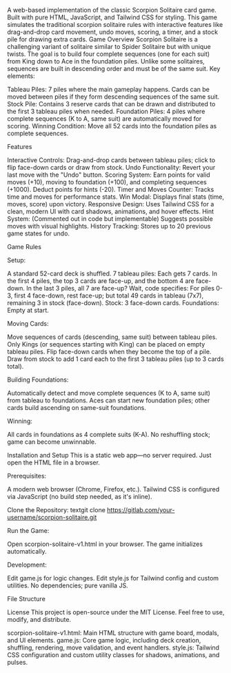 A web-based implementation of the classic Scorpion Solitaire card game. Built with pure HTML, JavaScript, and Tailwind CSS for styling. This game simulates the traditional scorpion solitaire rules with interactive features like drag-and-drop card movement, undo moves, scoring, a timer, and a stock pile for drawing extra cards.
Game Overview
Scorpion Solitaire is a challenging variant of solitaire similar to Spider Solitaire but with unique twists. The goal is to build four complete sequences (one for each suit) from King down to Ace in the foundation piles. Unlike some solitaires, sequences are built in descending order and must be of the same suit.
Key elements:

Tableau Piles: 7 piles where the main gameplay happens. Cards can be moved between piles if they form descending sequences of the same suit.
Stock Pile: Contains 3 reserve cards that can be drawn and distributed to the first 3 tableau piles when needed.
Foundation Piles: 4 piles where complete sequences (K to A, same suit) are automatically moved for scoring.
Winning Condition: Move all 52 cards into the foundation piles as complete sequences.

Features

Interactive Controls: Drag-and-drop cards between tableau piles; click to flip face-down cards or draw from stock.
Undo Functionality: Revert your last move with the "Undo" button.
Scoring System: Earn points for valid moves (+10), moving to foundation (+100), and completing sequences (+1000). Deduct points for hints (-20).
Timer and Moves Counter: Tracks time and moves for performance stats.
Win Modal: Displays final stats (time, moves, score) upon victory.
Responsive Design: Uses Tailwind CSS for a clean, modern UI with card shadows, animations, and hover effects.
Hint System: (Commented out in code but implementable) Suggests possible moves with visual highlights.
History Tracking: Stores up to 20 previous game states for undo.

Game Rules

Setup:

A standard 52-card deck is shuffled.
7 tableau piles: Each gets 7 cards. In the first 4 piles, the top 3 cards are face-up, and the bottom 4 are face-down. In the last 3 piles, all 7 are face-up? Wait, code specifies: For piles 0-3, first 4 face-down, rest face-up; but total 49 cards in tableau (7x7), remaining 3 in stock (face-down).
Stock: 3 face-down cards.
Foundations: Empty at start.


Moving Cards:

Move sequences of cards (descending, same suit) between tableau piles.
Only Kings (or sequences starting with King) can be placed on empty tableau piles.
Flip face-down cards when they become the top of a pile.
Draw from stock to add 1 card each to the first 3 tableau piles (up to 3 cards total).


Building Foundations:

Automatically detect and move complete sequences (K to A, same suit) from tableau to foundations.
Aces can start new foundation piles; other cards build ascending on same-suit foundations.


Winning:

All cards in foundations as 4 complete suits (K-A).
No reshuffling stock; game can become unwinnable.



Installation and Setup
This is a static web app—no server required. Just open the HTML file in a browser.

Prerequisites:

A modern web browser (Chrome, Firefox, etc.).
Tailwind CSS is configured via JavaScript (no build step needed, as it's inline).


Clone the Repository:
textgit clone https://gitlab.com/your-username/scorpion-solitaire.git

Run the Game:

Open scorpion-solitaire-v1.html in your browser.
The game initializes automatically.


Development:

Edit game.js for logic changes.
Edit style.js for Tailwind config and custom utilities.
No dependencies; pure vanilla JS.



File Structure

License
This project is open-source under the MIT License. Feel free to use, modify, and distribute.

scorpion-solitaire-v1.html: Main HTML structure with game board, modals, and UI elements.
game.js: Core game logic, including deck creation, shuffling, rendering, move validation, and event handlers.
style.js: Tailwind CSS configuration and custom utility classes for shadows, animations, and pulses.

